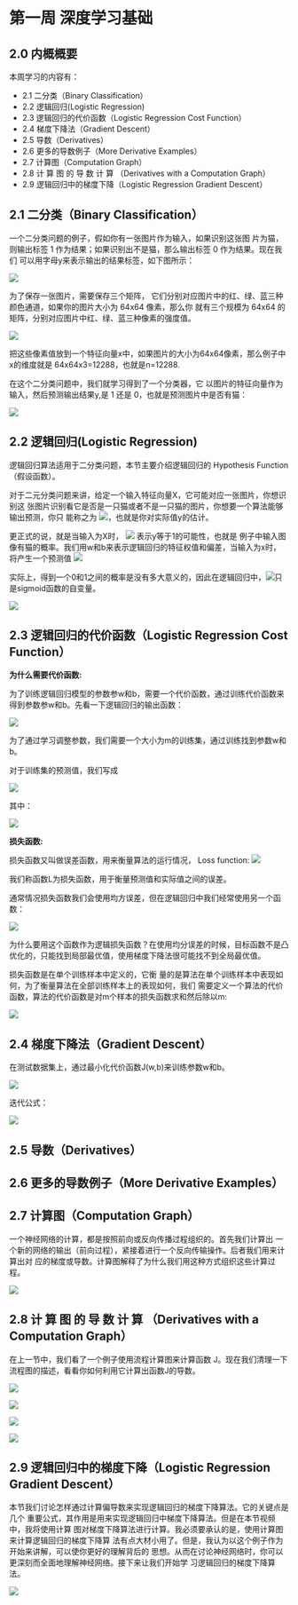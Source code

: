 # 第一周 深度学习基础

## 2.0 内概概要
本周学习的内容有：
- 2.1 二分类（Binary Classification）
- 2.2 逻辑回归(Logistic Regression)
- 2.3 逻辑回归的代价函数（Logistic Regression Cost Function）
- 2.4 梯度下降法（Gradient Descent）
- 2.5 导数（Derivatives）
- 2.6 更多的导数例子（More Derivative Examples）
- 2.7 计算图（Computation Graph）
- 2.8 计 算 图 的 导 数 计 算 （Derivatives with a Computation Graph）
- 2.9 逻辑回归中的梯度下降（Logistic Regression Gradient Descent）

## 2.1 二分类（Binary Classification）

一个二分类问题的例子，假如你有一张图片作为输入，如果识别这张图
片为猫，则输出标签 1 作为结果；如果识别出不是猫，那么输出标签 0 作为结果。现在我们
可以用字母y来表示输出的结果标签，如下图所示：

![](/image/0201.png)

为了保存一张图片，需要保存三个矩阵，
它们分别对应图片中的红、绿、蓝三种颜色通道，如果你的图片大小为 64x64 像素，那么你
就有三个规模为 64x64 的矩阵，分别对应图片中红、绿、蓝三种像素的强度值。

![](/image/0202.png)

把这些像素值放到一个特征向量x中，如果图片的大小为64x64像素，那么例子中x的维度就是
64x64x3=12288，也就是n=12288.

在这个二分类问题中，我们就学习得到了一个分类器，它
以图片的特征向量作为输入，然后预测输出结果y,是 1 还是 0，也就是预测图片中是否有猫：

![](/image/0203.png)

## 2.2 逻辑回归(Logistic Regression)

逻辑回归算法适用于二分类问题，本节主要介绍逻辑回归的
 Hypothesis Function（假设函数）。


对于二元分类问题来讲，给定一个输入特征向量X，它可能对应一张图片，你想识别这
张图片识别看它是否是一只猫或者不是一只猫的图片，你想要一个算法能够输出预测，你只
能称之为 ![](/image/y_hat.png)，也就是你对实际值y的估计。

更正式的说，就是当输入为X时， ![](/image/y_hat.gif) 表示y等于1的可能性，也就是
例子中输入图像有猫的概率。我们用w和b来表示逻辑回归的特征权值和偏差，当输入为x时，
将产生一个预测值 ![](/image/y_hat=w^Tx+b.png)

实际上，得到一个0和1之间的概率是没有多大意义的，因此在逻辑回归中，![](/image/y_hat.gif)只是sigmoid函数的自变量。

![](/image/0204.png)

## 2.3 逻辑回归的代价函数（Logistic Regression Cost Function）

**为什么需要代价函数:**

为了训练逻辑回归模型的参数参w和b，需要一个代价函数，通过训练代价函数来得到参数参w和b。先看一下逻辑回归的输出函数：

![](/image/0205.png)

为了通过学习调整参数，我们需要一个大小为m的训练集，通过训练找到参数w和b。

对于训练集的预测值，我们写成 

![](/image/y_hat=sigma(z).png)

其中：

![](/image/z^(i)=sigma(w^Tx^(i)+b).png)


**损失函数:**

损失函数又叫做误差函数，用来衡量算法的运行情况， Loss function:
![](/image/L(y_hat,y).png)

我们称函数L为损失函数，用于衡量预测值和实际值之间的误差。

通常情况损失函数我们会使用均方误差，但在逻辑回归中我们经常使用另一个函数：

![](/image/lossfun1.png)


为什么要用这个函数作为逻辑损失函数？在使用均分误差的时候，目标函数不是凸优化的，只能找到局部最优值，使用梯度下降法很可能找不到全局最优值。

损失函数是在单个训练样本中定义的，它衡
量的是算法在单个训练样本中表现如何，为了衡量算法在全部训练样本上的表现如何，我们
需要定义一个算法的代价函数，算法的代价函数是对m个样本的损失函数求和然后除以m:

![](/image/0206.png)

## 2.4 梯度下降法（Gradient Descent）

在测试数据集上，通过最小化代价函数J(w,b)来训练参数w和b。

![](/image/0207.png)

迭代公式：

![](/image/0208.png)

## 2.5 导数（Derivatives）

## 2.6 更多的导数例子（More Derivative Examples）

## 2.7 计算图（Computation Graph）

一个神经网络的计算，都是按照前向或反向传播过程组织的。首先我们计算出
一个新的网络的输出（前向过程），紧接着进行一个反向传输操作。后者我们用来计算出对
应的梯度或导数。计算图解释了为什么我们用这种方式组织这些计算过程。

![](/image/0209.png)

## 2.8 计 算 图 的 导 数 计 算 （Derivatives with a Computation Graph）

在上一节中，我们看了一个例子使用流程计算图来计算函数 J。现在我们清理一下
流程图的描述，看看你如何利用它计算出函数J的导数。

![](/image/0210.png)

![](/image/0211.png)

![](/image/0212.png)

![](/image/0213.png)

## 2.9 逻辑回归中的梯度下降（Logistic Regression Gradient Descent）

本节我们讨论怎样通过计算偏导数来实现逻辑回归的梯度下降算法。它的关键点是几个
重要公式，其作用是用来实现逻辑回归中梯度下降算法。但是在本节视频中，我将使用计算
图对梯度下降算法进行计算。我必须要承认的是，使用计算图来计算逻辑回归的梯度下降算
法有点大材小用了。但是，我认为以这个例子作为开始来讲解，可以使你更好的理解背后的
思想。从而在讨论神经网络时，你可以更深刻而全面地理解神经网络。接下来让我们开始学
习逻辑回归的梯度下降算法。

![](/image/0214.png)